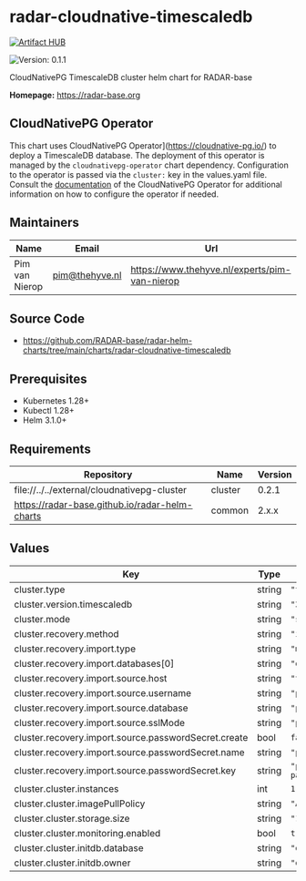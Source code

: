 

# radar-cloudnative-timescaledb
[![Artifact HUB](https://img.shields.io/endpoint?url=https://artifacthub.io/badge/repository/radar-cloudnative-timescaledb)](https://artifacthub.io/packages/helm/radar-base/radar-cloudnative-timescaledb)

![Version: 0.1.1](https://img.shields.io/badge/Version-0.1.1-informational?style=flat-square)

CloudNativePG TimescaleDB cluster helm chart for RADAR-base

**Homepage:** <https://radar-base.org>

## CloudNativePG Operator

This chart uses  CloudNativePG Operator](https://cloudnative-pg.io/) to deploy a TimescaleDB database. The deployment of this operator is managed by the
`cloudnativepg-operator` chart dependency. Configuration to the operator is passed via the `cluster:` key in the values.yaml file.
Consult the [documentation](https://artifacthub.io/packages/helm/cloudnative-pg/cloudnative-pg) of the CloudNativePG Operator
for additional information on how to configure the operator if needed.

## Maintainers

| Name | Email | Url |
| ---- | ------ | --- |
| Pim van Nierop | <pim@thehyve.nl> | <https://www.thehyve.nl/experts/pim-van-nierop> |

## Source Code

* <https://github.com/RADAR-base/radar-helm-charts/tree/main/charts/radar-cloudnative-timescaledb>

## Prerequisites
* Kubernetes 1.28+
* Kubectl 1.28+
* Helm 3.1.0+

## Requirements

| Repository | Name | Version |
|------------|------|---------|
| file://../../external/cloudnativepg-cluster | cluster | 0.2.1 |
| https://radar-base.github.io/radar-helm-charts | common | 2.x.x |

## Values

| Key | Type | Default | Description |
|-----|------|---------|-------------|
| cluster.type | string | `"timescaledb"` |  |
| cluster.version.timescaledb | string | `"2.15"` |  |
| cluster.mode | string | `"standalone"` |  |
| cluster.recovery.method | string | `"import"` |  |
| cluster.recovery.import.type | string | `"monolith"` |  |
| cluster.recovery.import.databases[0] | string | `"database"` |  |
| cluster.recovery.import.source.host | string | `"timscaledb"` |  |
| cluster.recovery.import.source.username | string | `"postgres"` |  |
| cluster.recovery.import.source.database | string | `"postgres"` |  |
| cluster.recovery.import.source.sslMode | string | `"prefer"` |  |
| cluster.recovery.import.source.passwordSecret.create | bool | `false` |  |
| cluster.recovery.import.source.passwordSecret.name | string | `"postgresql"` |  |
| cluster.recovery.import.source.passwordSecret.key | string | `"postgres-password"` |  |
| cluster.cluster.instances | int | `1` |  |
| cluster.cluster.imagePullPolicy | string | `"Always"` |  |
| cluster.cluster.storage.size | string | `"10Gi"` |  |
| cluster.cluster.monitoring.enabled | bool | `true` |  |
| cluster.cluster.initdb.database | string | `"database"` |  |
| cluster.cluster.initdb.owner | string | `"database"` |  |
